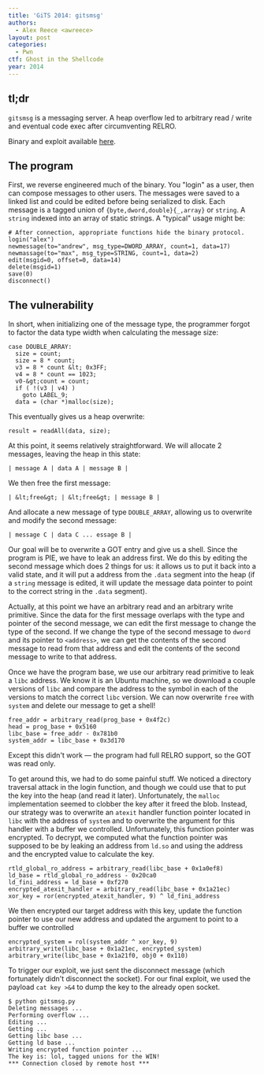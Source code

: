 ```yaml
---
title: 'GiTS 2014: gitsmsg'
authors:
  - Alex Reece <awreece>
layout: post
categories:
  - Pwn
ctf: Ghost in the Shellcode
year: 2014
---
```

## tl;dr

`gitsmsg` is a messaging server. A heap overflow led to arbitrary read / write and eventual code exec after circumventing RELRO.

<!--more-->

Binary and exploit available [here][1].

## The program

First, we reverse engineered much of the binary.
You "login" as a user, then can compose messages to other users. The messages
were saved to a linked list and could be edited before being serialized to disk.
Each message is a tagged union of `{byte,dword,double}{_,array}`
or `string`. A `string` indexed into an array of static strings.
A "typical" usage might be:

```
# After connection, appropriate functions hide the binary protocol.
login("alex")
newmessage(to="andrew", msg_type=DWORD_ARRAY, count=1, data=17)
newmassage(to="max", msg_type=STRING, count=1, data=2)
edit(msgid=0, offset=0, data=14)
delete(msgid=1)
save(0)
disconnect()
```

## The vulnerability

In short, when initializing one of the message type, the programmer forgot to
factor the data type width when calculating the message size:

```
case DOUBLE_ARRAY:
  size = count;
  size = 8 * count;
  v3 = 8 * count &lt; 0x3FF;
  v4 = 8 * count == 1023;
  v0-&gt;count = count;
  if ( !(v3 | v4) )
    goto LABEL_9;
  data = (char *)malloc(size);
```

This eventually gives us a heap overwrite:

```
result = readAll(data, size);
```

At this point, it seems relatively straightforward. We will allocate 2 messages,
leaving the heap in this state:

```
| message A | data A | message B |
```

We then free the first message:

```
| &lt;free&gt; | &lt;free&gt; | message B |
```

And allocate a new message of type `DOUBLE_ARRAY`, allowing us to overwrite and
modify the second message:

```
| message C | data C ... essage B |
```

Our goal will be to overwrite a GOT entry and give us a shell. Since the program
is PIE, we have to leak an address first. We do this by editing the second
message which does 2 things for us: it allows us to put it back into a valid
state, and it will put a address from the `.data` segment into the heap (if a
`string` message is edited, it will update the message data pointer to point
to the correct string in the `.data` segment).

Actually, at this point we have an arbitrary read and an arbitrary write
primitive. Since the data for the first message overlaps with the type and
pointer of the second message, we can edit the first message to change the type
of the second. If we change the type of the second message to `dword` and its
pointer to `<address>`, we can get the contents of the second message to read
from that address and edit the contents of the second message to write to that
address.

Once we have the program base, we use our arbitrary read primitive to leak a
`libc` address. We know it is an Ubuntu machine, so we download a couple versions
of `libc` and compare the address to the symbol in each of the versions to match
the correct `libc` version. We can now overwrite `free` with `system` and delete
our message to get a shell!

```
free_addr = arbitrary_read(prog_base + 0x4f2c)
head = prog_base + 0x5160
libc_base = free_addr - 0x781b0
system_addr = libc_base + 0x3d170
```

Except this didn't work &mdash; the program had full RELRO support, so the GOT was
read only.

To get around this, we had to do some painful stuff. We noticed a directory
traversal attack in the login function, and though we could use that to put the
key into the heap (and read it later). Unfortunately, the `malloc`
implementation seemed to clobber the key after it freed the blob. Instead,
our strategy
was to overwrite an `atexit` handler function pointer located in `libc` with the
address of `system` and to overwrite the argument for this handler with a buffer
we controlled. Unfortunately, this function pointer was encrypted. To decrypt,
we computed what the function pointer was supposed to be by leaking an address
from `ld.so` and using the address and the encrypted value to calculate the key.

```
rtld_global_ro_address = arbitrary_read(libc_base + 0x1a0ef8)
ld_base = rtld_global_ro_address - 0x20ca0
ld_fini_address = ld_base + 0xf270
encrypted_atexit_handler = arbitrary_read(libc_base + 0x1a21ec)
xor_key = ror(encrypted_atexit_handler, 9) ^ ld_fini_address
```

We then encrypted our target address with this key, update the function pointer
to use our new address and updated the argument to point to a buffer we
controlled

```
encrypted_system = rol(system_addr ^ xor_key, 9)
arbitrary_write(libc_base + 0x1a21ec, encrypted_system)
arbitrary_write(libc_base + 0x1a21f0, obj0 + 0x110)
```

To trigger our exploit, we just sent the disconnect message (which fortunately
didn't disconnect the socket). For our final exploit, we used the payload
`cat key >&4` to dump the key to the already open socket.

```
$ python gitsmsg.py
Deleting messages ...
Performing overflow ...
Editing ...
Getting ...
Getting libc base ...
Getting ld base ...
Writing encrypted function pointer ...
The key is: lol, tagged unions for the WIN!
*** Connection closed by remote host ***
```

 [1]: http://ppp.cylab.cmu.edu/wordpress/wp-content/uploads/2014/01/gitsmsg.tar.gz